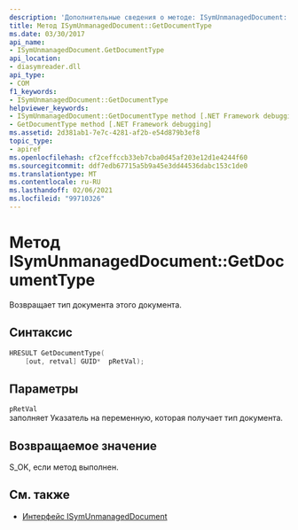```yaml
---
description: 'Дополнительные сведения о методе: ISymUnmanagedDocument:: GetDocumentType'
title: Метод ISymUnmanagedDocument::GetDocumentType
ms.date: 03/30/2017
api_name:
- ISymUnmanagedDocument.GetDocumentType
api_location:
- diasymreader.dll
api_type:
- COM
f1_keywords:
- ISymUnmanagedDocument::GetDocumentType
helpviewer_keywords:
- ISymUnmanagedDocument::GetDocumentType method [.NET Framework debugging]
- GetDocumentType method [.NET Framework debugging]
ms.assetid: 2d381ab1-7e7c-4281-af2b-e54d879b3ef8
topic_type:
- apiref
ms.openlocfilehash: cf2ceffccb33eb7cba0d45af203e12d1e4244f60
ms.sourcegitcommit: ddf7edb67715a5b9a45e3dd44536dabc153c1de0
ms.translationtype: MT
ms.contentlocale: ru-RU
ms.lasthandoff: 02/06/2021
ms.locfileid: "99710326"
---
```

# <a name="isymunmanageddocumentgetdocumenttype-method"></a>Метод ISymUnmanagedDocument::GetDocumentType

Возвращает тип документа этого документа.  
  
## <a name="syntax"></a>Синтаксис  
  
```cpp  
HRESULT GetDocumentType(  
    [out, retval] GUID*  pRetVal);  
```  
  
## <a name="parameters"></a>Параметры  

 `pRetVal`  
 заполняет Указатель на переменную, которая получает тип документа.  
  
## <a name="return-value"></a>Возвращаемое значение  

 S_OK, если метод выполнен.  
  
## <a name="see-also"></a>См. также

- [Интерфейс ISymUnmanagedDocument](isymunmanageddocument-interface.md)

